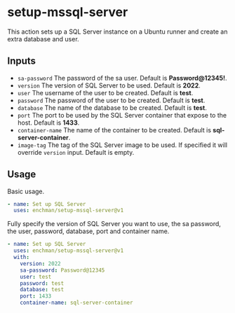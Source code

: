 # setup-mssql-server
This action sets up a SQL Server instance on a Ubuntu runner and create an extra database and user.

## Inputs
* ``sa-password`` The password of the sa user. Default is **Password@12345!**.
* ``version`` The version of SQL Server to be used. Default is **2022**.
* ``user`` The username of the user to be created. Default is **test**.
* ``password`` The password of the user to be created. Default is **test**.
* ``database`` The name of the database to be created. Default is **test**.
* ``port`` The port to be used by the SQL Server container that expose to the host. Default is **1433**.
* ``container-name`` The name of the container to be created. Default is **sql-server-container**.
* ``image-tag`` The tag of the SQL Server image to be used. If specified it will override ``version`` input. Default is empty.

## Usage

Basic usage.
```yaml
- name: Set up SQL Server
  uses: enchman/setup-mssql-server@v1
```


Fully specify the version of SQL Server you want to use, the sa password, the user, password, database, port and container name.

```yaml
- name: Set up SQL Server
  uses: enchman/setup-mssql-server@v1
  with:
    version: 2022
    sa-password: Password@12345
    user: test
    password: test
    database: test
    port: 1433
    container-name: sql-server-container
```
